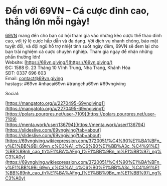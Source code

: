# Đến với 69VN – Cá cược đỉnh cao, thắng lớn mỗi ngày!

[69VN](https://69vn.giving/) mang đến cho bạn cơ hội tham gia vào những kèo cược thể thao đỉnh cao, với tỷ lệ cược hấp dẫn và đa dạng. Với dịch vụ nhanh chóng, bảo mật tuyệt đối, và đội ngũ hỗ trợ nhiệt tình suốt ngày đêm, 69VN sẽ đem lại cho bạn trải nghiệm cá cược chuyên nghiệp. Tham gia ngay để nhận những phần thưởng lớn!  
Website: [https://69vn.giving/](https://69vn.giving/)  
ĐC: 1588 Đ. 23 Tháng 10 Vĩnh Trung, Nha Trang, Khánh Hòa  
SĐT: 0337 696 603  
Email: contact@69vn.giving  
hastags: #69vn #nhacai69vn #trangchu69vn #69vngiving  

  

Social:  

  

[https://mangatoto.org/u/2270495-69vngiving1](https://mangatoto.org/u/2270495-69vngiving1)  
[https://polars.pourpres.net/user-7109](https://polars.pourpres.net/user-7109)  
[https://menta.work/user/136794](https://menta.work/user/136794)  
[https://slideslive.com/69vngiving?tab=about](https://slideslive.com/69vngiving?tab=about)  
[https://69vngiving.wikiexpression.com/3720051/%C4%90%E1%BA%BFn_v%E1%BB%9Bi_69vn_c%C3%A1_c%C6%B0%E1%BB%A3c_%C4%91%E1%BB%89nh_cao_th%E1%BA%AFng_l%E1%BB%9Bn_m%E1%BB%97i_ng%C3%A0y](https://69vngiving.wikiexpression.com/3720051/%C4%90%E1%BA%BFn_v%E1%BB%9Bi_69vn_c%C3%A1_c%C6%B0%E1%BB%A3c_%C4%91%E1%BB%89nh_cao_th%E1%BA%AFng_l%E1%BB%9Bn_m%E1%BB%97i_ng%C3%A0y)